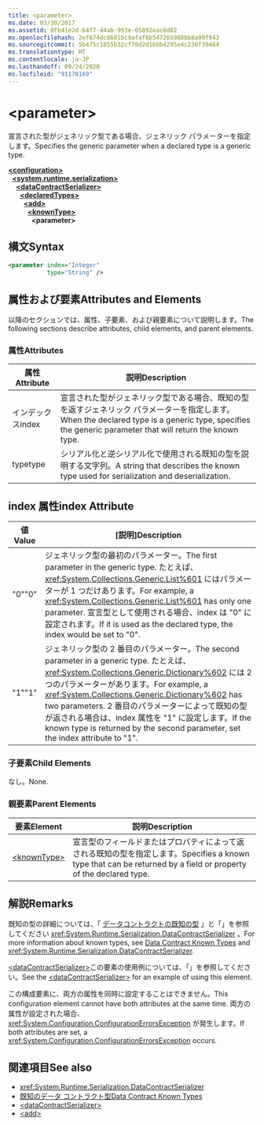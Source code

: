 ```yaml
---
title: <parameter>
ms.date: 03/30/2017
ms.assetid: 0fb41e2d-64f7-44ab-993e-05892eac6d82
ms.openlocfilehash: 2ef674dc8601bc9afaf6b547265988bb8a99f943
ms.sourcegitcommit: 5b475c1855b32cf78d2d1bbb4295e4c236f39464
ms.translationtype: MT
ms.contentlocale: ja-JP
ms.lasthandoff: 09/24/2020
ms.locfileid: "91170169"
---
```

# \<parameter>

<span data-ttu-id="eea37-101">宣言された型がジェネリック型である場合、ジェネリック パラメーターを指定します。</span><span class="sxs-lookup"><span data-stu-id="eea37-101">Specifies the generic parameter when a declared type is a generic type.</span></span>  
  
[**\<configuration>**](../configuration-element.md)\
&nbsp;&nbsp;[**\<system.runtime.serialization>**](system-runtime-serialization.md)\
&nbsp;&nbsp;&nbsp;&nbsp;[**\<dataContractSerializer>**](datacontractserializer.md)\
&nbsp;&nbsp;&nbsp;&nbsp;&nbsp;&nbsp;[**\<declaredTypes>**](declaredtypes.md)\
&nbsp;&nbsp;&nbsp;&nbsp;&nbsp;&nbsp;&nbsp;&nbsp;[**\<add>**](add-of-declaredtypes-element.md)\
&nbsp;&nbsp;&nbsp;&nbsp;&nbsp;&nbsp;&nbsp;&nbsp;&nbsp;&nbsp;[**\<knownType>**](knowntype.md)\
&nbsp;&nbsp;&nbsp;&nbsp;&nbsp;&nbsp;&nbsp;&nbsp;&nbsp;&nbsp;&nbsp;&nbsp;**\<parameter>**  
  
## <a name="syntax"></a><span data-ttu-id="eea37-102">構文</span><span class="sxs-lookup"><span data-stu-id="eea37-102">Syntax</span></span>  
  
```xml  
<parameter index="Integer"
           type="String" />
```  
  
## <a name="attributes-and-elements"></a><span data-ttu-id="eea37-103">属性および要素</span><span class="sxs-lookup"><span data-stu-id="eea37-103">Attributes and Elements</span></span>  

 <span data-ttu-id="eea37-104">以降のセクションでは、属性、子要素、および親要素について説明します。</span><span class="sxs-lookup"><span data-stu-id="eea37-104">The following sections describe attributes, child elements, and parent elements.</span></span>  
  
### <a name="attributes"></a><span data-ttu-id="eea37-105">属性</span><span class="sxs-lookup"><span data-stu-id="eea37-105">Attributes</span></span>  
  
|<span data-ttu-id="eea37-106">属性</span><span class="sxs-lookup"><span data-stu-id="eea37-106">Attribute</span></span>|<span data-ttu-id="eea37-107">説明</span><span class="sxs-lookup"><span data-stu-id="eea37-107">Description</span></span>|  
|---------------|-----------------|  
|<span data-ttu-id="eea37-108">インデックス</span><span class="sxs-lookup"><span data-stu-id="eea37-108">index</span></span>|<span data-ttu-id="eea37-109">宣言された型がジェネリック型である場合、既知の型を返すジェネリック パラメーターを指定します。</span><span class="sxs-lookup"><span data-stu-id="eea37-109">When the declared type is a generic type, specifies the generic parameter that will return the known type.</span></span>|  
|<span data-ttu-id="eea37-110">type</span><span class="sxs-lookup"><span data-stu-id="eea37-110">type</span></span>|<span data-ttu-id="eea37-111">シリアル化と逆シリアル化で使用される既知の型を説明する文字列。</span><span class="sxs-lookup"><span data-stu-id="eea37-111">A string that describes the known type used for serialization and deserialization.</span></span>|  
  
## <a name="index-attribute"></a><span data-ttu-id="eea37-112">index 属性</span><span class="sxs-lookup"><span data-stu-id="eea37-112">index Attribute</span></span>  
  
|<span data-ttu-id="eea37-113">値</span><span class="sxs-lookup"><span data-stu-id="eea37-113">Value</span></span>|<span data-ttu-id="eea37-114">[説明]</span><span class="sxs-lookup"><span data-stu-id="eea37-114">Description</span></span>|  
|-----------|-----------------|  
|<span data-ttu-id="eea37-115">"0"</span><span class="sxs-lookup"><span data-stu-id="eea37-115">"0"</span></span>|<span data-ttu-id="eea37-116">ジェネリック型の最初のパラメーター。</span><span class="sxs-lookup"><span data-stu-id="eea37-116">The first parameter in the generic type.</span></span> <span data-ttu-id="eea37-117">たとえば、<xref:System.Collections.Generic.List%601> にはパラメーターが 1 つだけあります。</span><span class="sxs-lookup"><span data-stu-id="eea37-117">For example, a <xref:System.Collections.Generic.List%601> has only one parameter.</span></span> <span data-ttu-id="eea37-118">宣言型として使用される場合、index は "0" に設定されます。</span><span class="sxs-lookup"><span data-stu-id="eea37-118">If it is used as the declared type, the index would be set to "0".</span></span>|  
|<span data-ttu-id="eea37-119">"1"</span><span class="sxs-lookup"><span data-stu-id="eea37-119">"1"</span></span>|<span data-ttu-id="eea37-120">ジェネリック型の 2 番目のパラメーター。</span><span class="sxs-lookup"><span data-stu-id="eea37-120">The second parameter in a generic type.</span></span> <span data-ttu-id="eea37-121">たとえば、<xref:System.Collections.Generic.Dictionary%602> には 2 つのパラメーターがあります。</span><span class="sxs-lookup"><span data-stu-id="eea37-121">For example, a <xref:System.Collections.Generic.Dictionary%602> has two parameters.</span></span> <span data-ttu-id="eea37-122">2 番目のパラメーターによって既知の型が返される場合は、index 属性を "1" に設定します。</span><span class="sxs-lookup"><span data-stu-id="eea37-122">If the known type is returned by the second parameter, set the index attribute to "1".</span></span>|  
  
### <a name="child-elements"></a><span data-ttu-id="eea37-123">子要素</span><span class="sxs-lookup"><span data-stu-id="eea37-123">Child Elements</span></span>  

 <span data-ttu-id="eea37-124">なし。</span><span class="sxs-lookup"><span data-stu-id="eea37-124">None.</span></span>  
  
### <a name="parent-elements"></a><span data-ttu-id="eea37-125">親要素</span><span class="sxs-lookup"><span data-stu-id="eea37-125">Parent Elements</span></span>  
  
|<span data-ttu-id="eea37-126">要素</span><span class="sxs-lookup"><span data-stu-id="eea37-126">Element</span></span>|<span data-ttu-id="eea37-127">説明</span><span class="sxs-lookup"><span data-stu-id="eea37-127">Description</span></span>|  
|-------------|-----------------|  
|[\<knownType>](knowntype.md)|<span data-ttu-id="eea37-128">宣言型のフィールドまたはプロパティによって返される既知の型を指定します。</span><span class="sxs-lookup"><span data-stu-id="eea37-128">Specifies a known type that can be returned by a field or property of the declared type.</span></span>|  
  
## <a name="remarks"></a><span data-ttu-id="eea37-129">解説</span><span class="sxs-lookup"><span data-stu-id="eea37-129">Remarks</span></span>  

 <span data-ttu-id="eea37-130">既知の型の詳細については、「 [データコントラクトの既知の型](../../../wcf/feature-details/data-contract-known-types.md) 」と「」を参照してください <xref:System.Runtime.Serialization.DataContractSerializer> 。</span><span class="sxs-lookup"><span data-stu-id="eea37-130">For more information about known types, see [Data Contract Known Types](../../../wcf/feature-details/data-contract-known-types.md) and <xref:System.Runtime.Serialization.DataContractSerializer>.</span></span>  
  
 <span data-ttu-id="eea37-131">[\<dataContractSerializer>](datacontractserializer-element.md)この要素の使用例については、「」を参照してください。</span><span class="sxs-lookup"><span data-stu-id="eea37-131">See the [\<dataContractSerializer>](datacontractserializer-element.md) for an example of using this element.</span></span>  
  
 <span data-ttu-id="eea37-132">この構成要素に、両方の属性を同時に設定することはできません。</span><span class="sxs-lookup"><span data-stu-id="eea37-132">This configuration element cannot have both attributes at the same time.</span></span> <span data-ttu-id="eea37-133">両方の属性が設定された場合、<xref:System.Configuration.ConfigurationErrorsException> が発生します。</span><span class="sxs-lookup"><span data-stu-id="eea37-133">If both attributes are set, a <xref:System.Configuration.ConfigurationErrorsException> occurs.</span></span>  
  
## <a name="see-also"></a><span data-ttu-id="eea37-134">関連項目</span><span class="sxs-lookup"><span data-stu-id="eea37-134">See also</span></span>

- <xref:System.Runtime.Serialization.DataContractSerializer>
- [<span data-ttu-id="eea37-135">既知のデータ コントラクト型</span><span class="sxs-lookup"><span data-stu-id="eea37-135">Data Contract Known Types</span></span>](../../../wcf/feature-details/data-contract-known-types.md)
- [\<dataContractSerializer>](datacontractserializer-element.md)
- [\<add>](add-of-declaredtypes-element.md)
